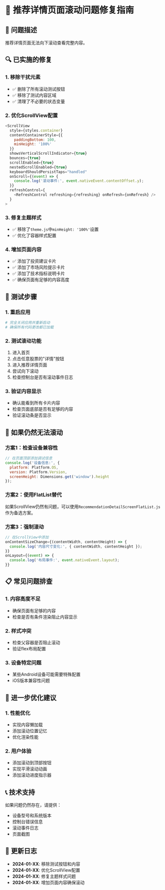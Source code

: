 # 📱 推荐详情页面滚动问题修复指南

## 🎯 问题描述
推荐详情页面无法向下滚动查看完整内容。

## 🔍 已实施的修复

### 1. 移除干扰元素
- ✅ 删除了所有滚动测试按钮
- ✅ 移除了测试内容区域
- ✅ 清理了不必要的状态变量

### 2. 优化ScrollView配置
```javascript
<ScrollView
  style={styles.container}
  contentContainerStyle={{ 
    paddingBottom: 100,
    minHeight: '100%'
  }}
  showsVerticalScrollIndicator={true}
  bounces={true}
  scrollEnabled={true}
  nestedScrollEnabled={true}
  keyboardShouldPersistTaps="handled"
  onScroll={(event) => {
    console.log('滚动事件:', event.nativeEvent.contentOffset.y);
  }}
  refreshControl={
    <RefreshControl refreshing={refreshing} onRefresh={onRefresh} />
  }
>
```

### 3. 修复主题样式
- ✅ 移除了`theme.js`中`minHeight: '100%'`设置
- ✅ 优化了容器样式配置

### 4. 增加页面内容
- ✅ 添加了投资建议卡片
- ✅ 添加了市场风险提示卡片
- ✅ 添加了技术指标说明卡片
- ✅ 确保页面有足够的内容高度

## 🧪 测试步骤

### 1. 重启应用
```bash
# 完全关闭应用并重新启动
# 确保所有代码更改都已加载
```

### 2. 测试滚动功能
1. 进入首页
2. 点击任意股票的"详情"按钮
3. 进入推荐详情页面
4. 尝试向下滚动
5. 检查控制台是否有滚动事件日志

### 3. 验证内容显示
- 确认能看到所有卡片内容
- 检查页面底部是否有足够的内容
- 验证滚动条是否显示

## 🔧 如果仍然无法滚动

### 方案1：检查设备兼容性
```javascript
// 在页面顶部添加调试信息
console.log('设备信息:', {
  platform: Platform.OS,
  version: Platform.Version,
  screenHeight: Dimensions.get('window').height
});
```

### 方案2：使用FlatList替代
如果ScrollView仍然有问题，可以使用`RecommendationDetailScreenFlatList.js`作为备选方案。

### 方案3：强制滚动
```javascript
// 在ScrollView中添加
onContentSizeChange={(contentWidth, contentHeight) => {
  console.log('内容尺寸变化:', { contentWidth, contentHeight });
}}
onLayout={(event) => {
  console.log('布局事件:', event.nativeEvent.layout);
}}
```

## 📋 常见问题排查

### 1. 内容高度不足
- 确保页面有足够的内容
- 检查是否有条件渲染阻止内容显示

### 2. 样式冲突
- 检查父容器是否阻止滚动
- 验证flex布局配置

### 3. 设备特定问题
- 某些Android设备可能需要特殊配置
- iOS版本兼容性问题

## 🚀 进一步优化建议

### 1. 性能优化
- 实现内容懒加载
- 添加滚动位置记忆
- 优化渲染性能

### 2. 用户体验
- 添加滚动到顶部按钮
- 实现平滑滚动动画
- 添加滚动进度指示器

## 📞 技术支持

如果问题仍然存在，请提供：
- 设备型号和系统版本
- 控制台错误信息
- 滚动事件日志
- 页面截图

## 📝 更新日志

- **2024-01-XX**: 移除测试按钮和内容
- **2024-01-XX**: 优化ScrollView配置
- **2024-01-XX**: 修复主题样式问题
- **2024-01-XX**: 增加页面内容确保滚动
